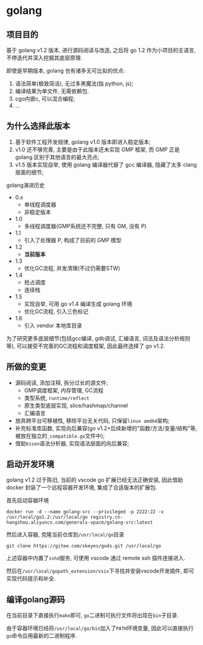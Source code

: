 # golang

## 项目目的

基于 golang v1.2 版本, 进行源码阅读与改造, 之后将 go 1.2 作为小项目的主语言, 不停迭代并深入挖掘其底层原理.

即使是早期版本, golang 也有诸多无可比拟的优点:

1. 语法简单(极致简洁), 无过多黑魔法(指 python, js);
2. 编译结果为单文件, 无需依赖包.
3. cgo内嵌c, 可以混合编程;
4. ...

## 为什么选择此版本

1. 基于软件工程开发规律, golang v1.0 版本即进入稳定版本;
2. v1.0 还不够完善, 主要是由于此版本还未实现 GMP 框架, 而 GMP 正是 golang 区别于其他语言的最大亮点;
3. v1.5 版本实现自举, 使用 golang 编译器代替了 gcc 编译器, 隐藏了太多 clang 层面的细节;

golang演进历史

- 0.x
    - 单线程调度器
    - 非稳定版本
- 1.0
    - 多线程调度器(GMP系统还不完整, 只有 GM, 没有 P)
- 1.1
    - 引入了处理器 P, 构成了目前的 GMP 模型
- 1.2
    - **当前版本**
- 1.3
    - 优化GC流程, 并发清理(不过仍需要STW)
- 1.4
    - 抢占调度
    - 连续栈
- 1.5
    - 实现自举, 可用 go v1.4 编译生成 golang 环境
    - 优化GC流程, 引入三色标记
- 1.6
    - 引入 vendor 本地库目录

为了研究更多底层细节(包括gcc编译, gdb调试, 汇编语言, 词法及语法分析规则等), 可以接受不完善的GC流程和调度框架, 因此最终选择了 go v1.2.

## 所做的变更

- 源码阅读, 添加注释, 拆分过长的源文件;
    - GMP调度框架, 内存管理, GC流程
    - 类型系统, `runtime/reflect`
    - 原生类型底层实现, slice/hashmap/channel
    - 汇编语言
- 放弃跨平台可移植性, 移除平台无关代码, 只保留`linux amd64`架构;
- 补充标准库函数, 实现向后兼容(go v1.2+后续新增的"函数/方法/变量/结构"等, 被放在独立的`_compatible.go`文件中);
- 借助`bison`语法分析器, 实现语法层面的向后兼容;

## 启动开发环境

golang v1.2 过于陈旧, 当前的 vscode go 扩展已经无法正确安装, 因此借助 docker 封装了一个远程容器开发环境, 集成了合适版本的扩展包.

首先启动容器环境

```
docker run -d --name golang-src --privileged -p 2222:22 -v /usr/local/go1.2:/usr/local/go registry.cn-hangzhou.aliyuncs.com/generals-space/golang-src:latest
```

然后进入容器, 克隆当前仓库到`/usr/local/go`目录

```
git clone https://gitee.com/skeyes/gods.git /usr/local/go
```

上述容器中内置了`sshd`服务, 可使用 vscode 通过 remote ssh 插件连接进入.

然后在`/usr/local/gopath_extension/vsix`下寻找并安装vscode开发插件, 即可实现代码提示和补全.

## 编译golang源码

在当前目录下直接执行`make`即可, `go`二进制可执行文件将出现在`bin`子目录. 

由于容器环境已经将`/usr/local/go/bin`加入了`PATH`环境变量, 因此可以直接执行`go`命令应用最新的二进制程序.
